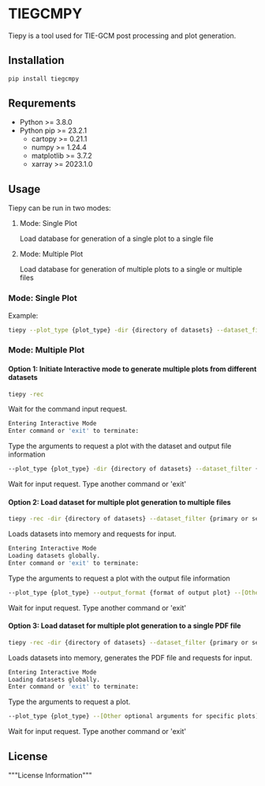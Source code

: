 # TIEGCMPY

Tiepy is a tool used for TIE-GCM post processing and plot generation.

## Installation

```bash
pip install tiegcmpy
```

## Requrements 
- Python >= 3.8.0
- Python pip >= 23.2.1
  - cartopy >= 0.21.1
  - numpy >= 1.24.4
  - matplotlib >= 3.7.2
  - xarray >= 2023.1.0


## Usage

Tiepy can be run in two modes:

1) Mode: Single Plot

   Load database for generation of a single plot to a single file
2) Mode: Multiple Plot

   Load database for generation of multiple plots to a single or multiple files

### Mode: Single Plot 

Example:
```bash
tiepy --plot_type {plot_type} -dir {directory of datasets} --dataset_filter {primary or secondary files} --output_format {format of output plot} --[Other optional arguments for specific plots]
```


### Mode: Multiple Plot
#### Option 1: Initiate Interactive mode to generate multiple plots from different datasets
```bash
tiepy -rec
```
Wait for the command input request. 
```bash
Entering Interactive Mode
Enter command or 'exit' to terminate:
```
Type the arguments to request a plot with the dataset and output file information
```bash
--plot_type {plot_type} -dir {directory of datasets} --dataset_filter {primary or secondary files} --output_format {format of output plot} --[Other optional arguments for specific plots]
```
Wait for input request. Type another command or 'exit'

#### Option 2: Load dataset for multiple plot generation to multiple files
```bash
tiepy -rec -dir {directory of datasets} --dataset_filter {primary or secondary files} 
```
Loads datasets into memory and requests for input.
```bash
Entering Interactive Mode
Loading datasets globally.
Enter command or 'exit' to terminate: 
```
Type the arguments to request a plot with the output file information
```bash
--plot_type {plot_type} --output_format {format of output plot} --[Other optional arguments for specific plots]
```
Wait for input request. Type another command or 'exit'
#### Option 3: Load dataset for multiple plot generation to a single PDF file 
```bash
tiepy -rec -dir {directory of datasets} --dataset_filter {primary or secondary files} --multiple_output {Output PDF file name}
```
Loads datasets into memory, generates the PDF file and requests for input.
```bash
Entering Interactive Mode
Loading datasets globally.
Enter command or 'exit' to terminate: 
```
Type the arguments to request a plot.
```bash
--plot_type {plot_type} --[Other optional arguments for specific plots]
```
Wait for input request. Type another command or 'exit'

## License 
"""License Information"""